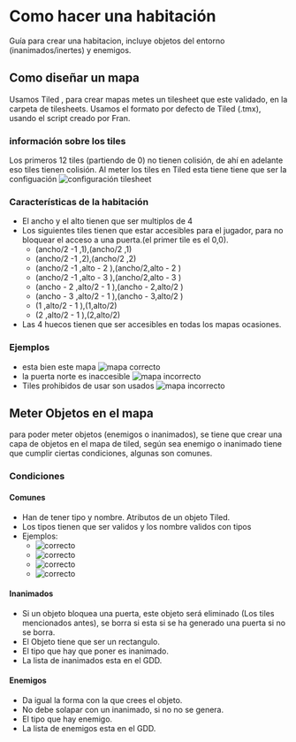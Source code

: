 # Como hacer una habitación
Guía para crear una habitacion, incluye  objetos del entorno (inanimados/inertes) y enemigos.
## Como diseñar un mapa
Usamos Tiled , para crear mapas metes un tilesheet que este validado, en la carpeta de  tilesheets. Usamos el formato por defecto de Tiled (.tmx), usando el script creado por Fran.
### información sobre los tiles
Los primeros 12 tiles (partiendo de 0) no tienen colisión, de ahí en adelante eso tiles tienen colisión.
Al meter los tiles en Tiled esta tiene tiene que ser la configuación ![configuración tilesheet](/DocImg/confTilsheet.png)

### Características de la habitación
- El ancho y el alto tienen que ser multiplos de 4
- Los siguientes tiles tienen que estar accesibles para el jugador, para no bloquear el acceso a una puerta.(el primer tile es el 0,0).
  - (ancho/2 -1 ,1),(ancho/2 ,1)
  - (ancho/2 -1 ,2),(ancho/2 ,2)
  - (ancho/2 -1 ,alto - 2 ),(ancho/2,alto - 2 )
  - (ancho/2 -1 ,alto - 3 ),(ancho/2,alto - 3 )
  - (ancho - 2 ,alto/2 - 1 ),(ancho - 2,alto/2  )
  - (ancho - 3 ,alto/2 - 1 ),(ancho - 3,alto/2  )
  - (1 ,alto/2 - 1 ),(1,alto/2)
  - (2 ,alto/2 - 1 ),(2,alto/2)
- Las 4 huecos tienen que ser accesibles en todas los mapas ocasiones.

### Ejemplos
- esta bien este mapa
![mapa correcto](DocImg/mapac1.png)
- la puerta norte es inaccesible
![mapa incorrecto](DocImg/mapai1.png)
- Tiles prohibidos de usar son usados
![mapa incorrecto](DocImg/mapai2.png)

## Meter Objetos en el mapa
para poder meter objetos (enemigos o inanimados), se tiene que crear una capa de objetos en el mapa de tiled, según sea enemigo o inanimado tiene que cumplir ciertas condiciones, algunas son comunes.

### Condiciones
#### Comunes
- Han de tener tipo y nombre. Atributos de un objeto Tiled.
- Los tipos tienen que ser validos y los nombre validos con tipos
- Ejemplos:
  - ![correcto](DocImg/objc1.png)
  - ![correcto](DocImg/objc2.png)
  - ![correcto](DocImg/obji1.png)
  - ![correcto](DocImg/obji2.png)

#### Inanimados
- Si un objeto bloquea una puerta, este objeto será eliminado (Los tiles mencionados antes), se borra si esta si se ha generado una puerta si no se borra.
- El Objeto tiene que ser un rectangulo.
- El tipo que hay que poner es inanimado.
- La lista de inanimados esta en el GDD.

#### Enemigos
- Da igual la forma con la que crees el objeto.
- No debe solapar con un inanimado, si no no se genera.
- El tipo que hay enemigo.
- La lista de enemigos esta en el GDD.
